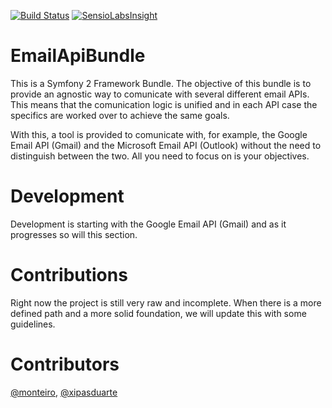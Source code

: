 [![Build Status](https://travis-ci.org/monteiro/EmailApiBundle.svg?branch=master)](https://travis-ci.org/monteiro/EmailApiBundle) [![SensioLabsInsight](https://insight.sensiolabs.com/projects/3799d2c2-94c6-4128-b211-7dad2073b5c5/mini.png)](https://insight.sensiolabs.com/projects/3799d2c2-94c6-4128-b211-7dad2073b5c5)

# EmailApiBundle
This is a Symfony 2 Framework Bundle. The objective of this bundle is to provide an agnostic way to comunicate with several different email APIs. This means that the comunication logic is unified and in each API case the specifics are worked over to achieve the same goals.

With this, a tool is provided to comunicate with, for example, the Google Email API (Gmail) and the Microsoft Email API (Outlook) without the need to distinguish between the two. All you need to focus on is your objectives.

# Development
Development is starting with the Google Email API (Gmail) and as it progresses so will this section.

# Contributions
Right now the project is still very raw and incomplete. When there is a more defined path and a more solid foundation, we will update this with some guidelines.

# Contributors
[@monteiro](https://monteiro.github.com), [@xipasduarte](https://xipasduarte.github.com)
